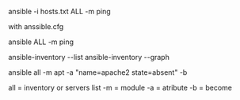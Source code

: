 ansible -i hosts.txt ALL -m ping

with anssible.cfg 

ansible ALL -m ping

ansible-inventory --list
ansible-inventory --graph


ansible all -m apt -a "name=apache2 state=absent" -b

all = inventory or servers list
-m = module
-a = atribute 
-b = become


